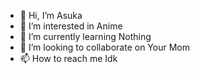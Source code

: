 - 👋 Hi, I’m Asuka
- 👀 I’m interested in Anime
- 🌱 I’m currently learning Nothing
- 💞️ I’m looking to collaborate on Your Mom
- 📫 How to reach me Idk

<!---
Asukaisthebest/Asukaisthebest is a ✨ special ✨ repository because its `README.md` (this file) appears on your GitHub profile.
You can click the Preview link to take a look at your changes.
--->
